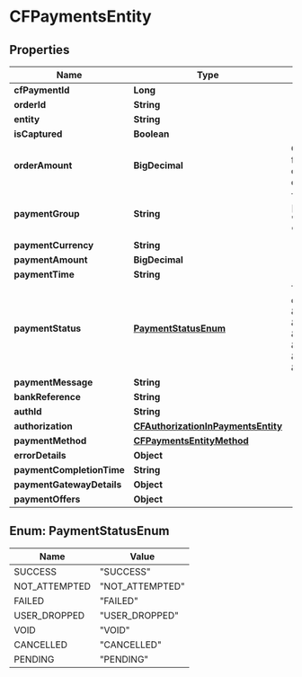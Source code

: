 

# CFPaymentsEntity


## Properties

| Name | Type                                                                      | Description | Notes |
|------------ |---------------------------------------------------------------------------| ------------- | -------------|
|**cfPaymentId** | **Long**                                                                  |  |  [optional] |
|**orderId** | **String**                                                                |  |  [optional] |
|**entity** | **String**                                                                |  |  [optional] |
|**isCaptured** | **Boolean**                                                               |  |  [optional] |
|**orderAmount** | **BigDecimal**                                                            | Order amount can be different from payment amount if you collect service fee from the customer |  [optional] |
|**paymentGroup** | **String**                                                                | Type of payment group. One of [&#39;upi&#39;, &#39;card&#39;, &#39;app&#39;, &#39;netbanking&#39;, &#39;paylater&#39;, &#39;cardless_emi&#39;] |  [optional] |
|**paymentCurrency** | **String**                                                                |  |  [optional] |
|**paymentAmount** | **BigDecimal**                                                            |  |  [optional] |
|**paymentTime** | **String**                                                                |  |  [optional] |
|**paymentStatus** | [**PaymentStatusEnum**](#PaymentStatusEnum)                               | The transaction status can be one of  [\&quot;SUCCESS\&quot;, \&quot;NOT_ATTEMPTED\&quot;, \&quot;FAILED\&quot;, \&quot;USER_DROPPED\&quot;, \&quot;VOID\&quot;, \&quot;CANCELLED\&quot;, \&quot;PENDING\&quot;] |  [optional] |
|**paymentMessage** | **String**                                                                |  |  [optional] |
|**bankReference** | **String**                                                                |  |  [optional] |
|**authId** | **String**                                                                |  |  [optional] |
|**authorization** | [**CFAuthorizationInPaymentsEntity**](CFAuthorizationInPaymentsEntity.md) |  |  [optional] |
|**paymentMethod** | [**CFPaymentsEntityMethod**](CFPaymentsEntityMethod.md)                   |  |  [optional] |
|**errorDetails** | **Object**                                                                |  |  [optional] |
|**paymentCompletionTime** | **String**                                                                |  |  [optional] |
|**paymentGatewayDetails** | **Object**                                                                |  |  [optional] |
|**paymentOffers** | **Object**                                                                |  |  [optional] |



## Enum: PaymentStatusEnum

| Name | Value |
|---- | -----|
| SUCCESS | &quot;SUCCESS&quot; |
| NOT_ATTEMPTED | &quot;NOT_ATTEMPTED&quot; |
| FAILED | &quot;FAILED&quot; |
| USER_DROPPED | &quot;USER_DROPPED&quot; |
| VOID | &quot;VOID&quot; |
| CANCELLED | &quot;CANCELLED&quot; |
| PENDING | &quot;PENDING&quot; |



